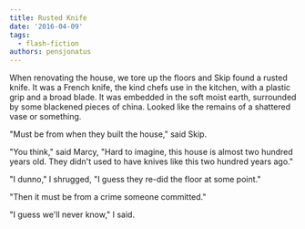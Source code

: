 ```yaml
---
title: Rusted Knife
date: '2016-04-09'
tags:
  - flash-fiction
authors: pensjonatus
---
```


When renovating the house, we tore up the floors and Skip found a rusted knife.
It was a French knife, the kind chefs use in the kitchen, with a plastic grip
and a broad blade. It was embedded in the soft moist earth, surrounded by some
blackened pieces of china. Looked like the remains of a shattered vase or
something.

<!-- truncate -->

"Must be from when they built the house," said Skip.

"You think," said Marcy, "Hard to imagine, this house is almost two hundred
years old. They didn't used to have knives like this two hundred years ago."

"I dunno," I shrugged, "I guess they re-did the floor at some point."

"Then it must be from a crime someone committed."

"I guess we'll never know," I said.
